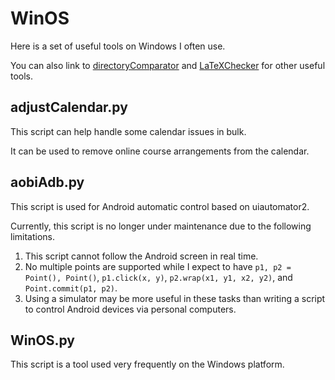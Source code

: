 # WinOS

Here is a set of useful tools on Windows I often use. 

You can also link to [directoryComparator](https://github.com/BatchClayderman/directoryComparator) and [LaTeXChecker](https://github.com/BatchClayderman/LaTeXChecker) for other useful tools. 

## adjustCalendar.py

This script can help handle some calendar issues in bulk. 

It can be used to remove online course arrangements from the calendar. 

## aobiAdb.py

This script is used for Android automatic control based on uiautomator2. 

Currently, this script is no longer under maintenance due to the following limitations. 

1) This script cannot follow the Android screen in real time. 
2) No multiple points are supported while I expect to have ``p1, p2 = Point(), Point()``, ``p1.click(x, y)``, ``p2.wrap(x1, y1, x2, y2)``, and ``Point.commit(p1, p2)``.
3) Using a simulator may be more useful in these tasks than writing a script to control Android devices via personal computers. 

## WinOS.py

This script is a tool used very frequently on the Windows platform. 

